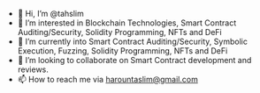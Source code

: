- 👋 Hi, I’m @tahslim
- 👀 I’m interested in Blockchain Technologies, Smart Contract Auditing/Security, Solidity Programming, NFTs and DeFi
- 🌱 I’m currently into Smart Contract Auditing/Security, Symbolic Execution, Fuzzing, Solidity Programming, NFTs and DeFi
- 💞️ I’m looking to collaborate on Smart Contract development and reviews.
- 📫 How to reach me via harountaslim@gmail.com


